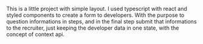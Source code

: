 This is a little project with simple layout. I used typescript with react and styled components to create a form to developers. With the purpose to question informations in steps, and in the final step submit that informations to the recruiter, just keeping the developer data in one state, with the concept of context api.


